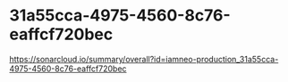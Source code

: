 # 31a55cca-4975-4560-8c76-eaffcf720bec
https://sonarcloud.io/summary/overall?id=iamneo-production_31a55cca-4975-4560-8c76-eaffcf720bec
